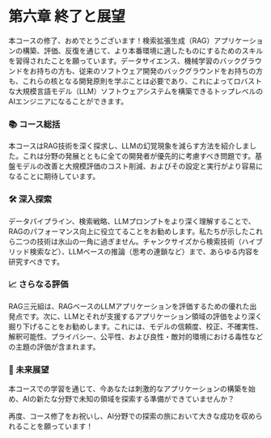 # 第六章 終了と展望

本コースの修了、おめでとうございます！検索拡張生成（RAG）アプリケーションの構築、評価、反復を通じて、より本番環境に適したものにするためのスキルを習得されたことを願っています。データサイエンス、機械学習のバックグラウンドをお持ちの方も、従来のソフトウェア開発のバックグラウンドをお持ちの方も、これらの核となる開発原則を学ぶことは必要であり、これによってロバストな大規模言語モデル（LLM）ソフトウェアシステムを構築できるトップレベルのAIエンジニアになることができます。

### 📚 コース総括

本コースはRAG技術を深く探求し、LLMの幻覚現象を減らす方法を紹介しました。これは分野の発展とともに全ての開発者が優先的に考慮すべき問題です。基盤モデルの改善と大規模評価のコスト削減、およびその設定と実行がより容易になることに期待しています。

### 🛠️ 深入探索

データパイプライン、検索戦略、LLMプロンプトをより深く理解することで、RAGのパフォーマンス向上に役立てることをお勧めします。私たちが示したこれら二つの技術は氷山の一角に過ぎません。チャンクサイズから検索技術（ハイブリッド検索など）、LLMベースの推論（思考の連鎖など）まで、あらゆる内容を研究すべきです。

### 📈 さらなる評価

RAG三元組は、RAGベースのLLMアプリケーションを評価するための優れた出発点です。次に、LLMとそれが支援するアプリケーション領域の評価をより深く掘り下げることをお勧めします。これには、モデルの信頼度、校正、不確実性、解釈可能性、プライバシー、公平性、および良性・敵対的環境における毒性などの主題の評価が含まれます。

### 🚀 未来展望

本コースでの学習を通じて、今あなたは刺激的なアプリケーションの構築を始め、AIの新たな分野で未知の領域を探索する準備ができていませんか？

再度、コース修了をお祝いし、AI分野での探索の旅において大きな成功を収められることを願っています！